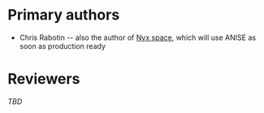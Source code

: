 # Primary authors
+ Chris Rabotin -- also the author of [Nyx space](https://nyxspace.com/), which will use ANISE as soon as production ready

# Reviewers
_TBD_